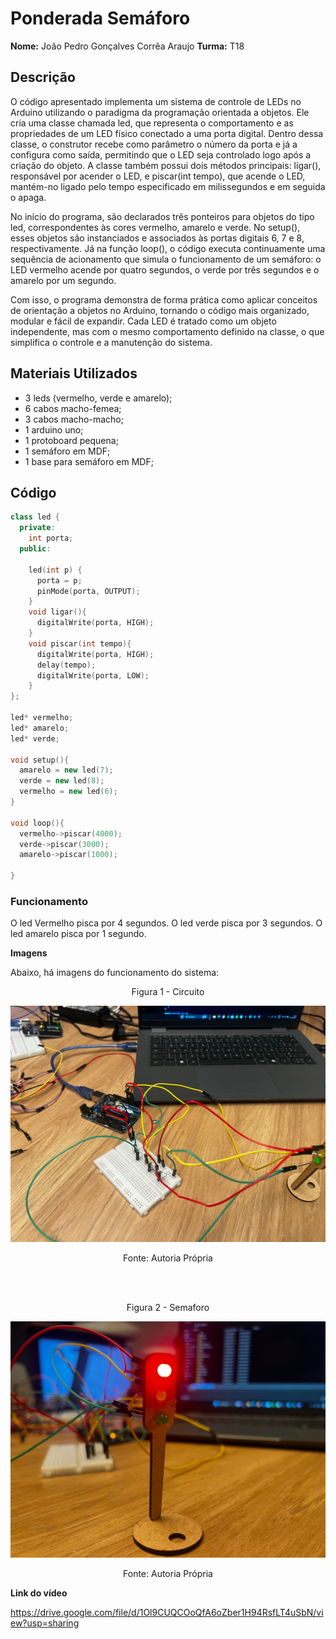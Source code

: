 # Ponderada Semáforo

**Nome:** João Pedro Gonçalves Corrêa Araujo
**Turma:** T18

## Descrição

O código apresentado implementa um sistema de controle de LEDs no Arduino utilizando o paradigma da programação orientada a objetos. Ele cria uma classe chamada led, que representa o comportamento e as propriedades de um LED físico conectado a uma porta digital. Dentro dessa classe, o construtor recebe como parâmetro o número da porta e já a configura como saída, permitindo que o LED seja controlado logo após a criação do objeto. A classe também possui dois métodos principais: ligar(), responsável por acender o LED, e piscar(int tempo), que acende o LED, mantém-no ligado pelo tempo especificado em milissegundos e em seguida o apaga.

No início do programa, são declarados três ponteiros para objetos do tipo led, correspondentes às cores vermelho, amarelo e verde. No setup(), esses objetos são instanciados e associados às portas digitais 6, 7 e 8, respectivamente. Já na função loop(), o código executa continuamente uma sequência de acionamento que simula o funcionamento de um semáforo: o LED vermelho acende por quatro segundos, o verde por três segundos e o amarelo por um segundo.

Com isso, o programa demonstra de forma prática como aplicar conceitos de orientação a objetos no Arduino, tornando o código mais organizado, modular e fácil de expandir. Cada LED é tratado como um objeto independente, mas com o mesmo comportamento definido na classe, o que simplifica o controle e a manutenção do sistema.

## Materiais Utilizados

- 3 leds (vermelho, verde e amarelo);
- 6 cabos macho-femea;
- 3 cabos macho-macho;
- 1 arduino uno;
- 1 protoboard pequena;
- 1 semáforo em MDF;
- 1 base para semáforo em MDF;

## Código

```c++
class led {
  private:
    int porta;
  public:

    led(int p) {
      porta = p;
      pinMode(porta, OUTPUT);
    }
    void ligar(){
      digitalWrite(porta, HIGH);
    }
    void piscar(int tempo){
      digitalWrite(porta, HIGH);
      delay(tempo);
      digitalWrite(porta, LOW);
    }
};

led* vermelho;
led* amarelo;
led* verde;

void setup(){
  amarelo = new led(7);
  verde = new led(8);
  vermelho = new led(6);
}

void loop(){
  vermelho->piscar(4000);
  verde->piscar(3000);
  amarelo->piscar(1000);
  
}
```
### Funcionamento


O led Vermelho pisca por 4 segundos.
O led verde pisca por 3 segundos.
O led amarelo pisca por 1 segundo.

**Imagens**

 Abaixo, há imagens do funcionamento do sistema:
<br>
<div align="center">
  <p>Figura 1 - Circuito</p>
</div>
<div align="center">
  <img src="./assets/1.jpeg"/>
</div>
<div align="center">
  <p>Fonte: Autoria Própria</p>
</div>
<br>
<br>
<div align="center">
  <p>Figura 2 - Semaforo</p>
</div>
<div align="center">
  <img src="./assets/2.jpeg"/>
</div>
<div align="center">
  <p>Fonte: Autoria Própria</p>
</div>

**Link do vídeo**

https://drive.google.com/file/d/1Ol9CUQCOoQfA6oZber1H94RsfLT4uSbN/view?usp=sharing 